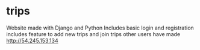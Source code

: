 # trips

Website made with Django and Python
Includes basic login and registration
includes feature to add new trips and join trips other users have made
http://54.245.153.134
